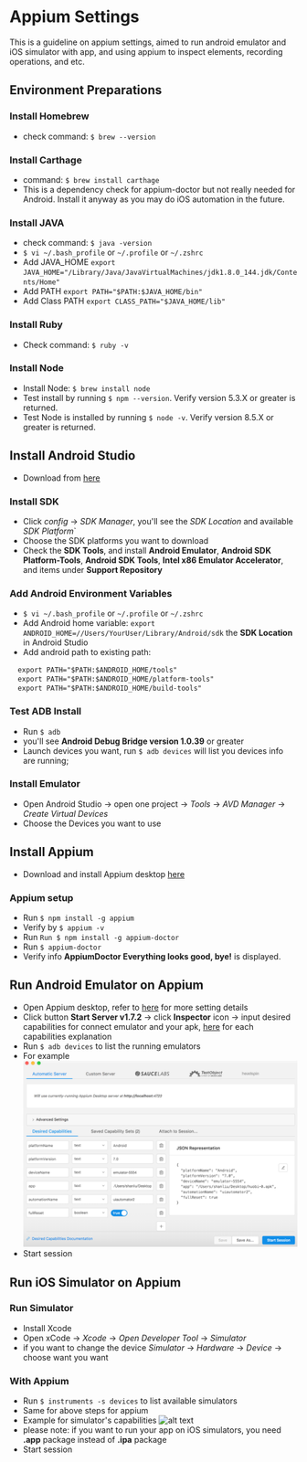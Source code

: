 # Appium Settings
This is a guideline on appium settings, aimed to run android emulator and iOS simulator with app, and using appium to inspect elements, recording operations, and etc.
## Environment Preparations
### Install Homebrew
* check command: `$ brew --version`
### Install Carthage
* command: `$ brew install carthage`
* This is a dependency check for appium-doctor but not really needed for Android. Install it anyway as you may do iOS automation in the future.
### Install JAVA
* check command: `$ java -version`
* `$ vi ~/.bash_profile` or `~/.profile` or `~/.zshrc`
* Add JAVA_HOME `export JAVA_HOME="/Library/Java/JavaVirtualMachines/jdk1.8.0_144.jdk/Contents/Home"`
* Add PATH `export PATH="$PATH:$JAVA_HOME/bin"`
* Add Class PATH `export CLASS_PATH="$JAVA_HOME/lib"`
### Install Ruby
* Check command: `$ ruby -v`
### Install Node
* Install Node: `$ brew install node`
* Test install by running `$ npm --version`. Verify version 5.3.X or greater is returned.
* Test Node is installed by running `$ node -v`. Verify version 8.5.X or greater is returned.
## Install Android Studio
* Download from [here](https://developer.android.com/studio/#mac-bundle)
### Install SDK
* Click *config* -> *SDK Manager*, you'll see the *SDK Location* and available *SDK Platform*`
* Choose the SDK platforms you want to download
* Check the **SDK Tools**, and install **Android Emulator**, **Android SDK Platform-Tools**, **Android SDK Tools**, **Intel x86 Emulator Accelerator**, and items under **Support Repository**
### Add Android Environment Variables
* `$ vi ~/.bash_profile` or `~/.profile` or `~/.zshrc`
* Add Android home variable:
`export ANDROID_HOME=//Users/YourUser/Library/Android/sdk` the **SDK Location** in Android Studio
* Add android path to existing path:
```
  export PATH="$PATH:$ANDROID_HOME/tools"
  export PATH="$PATH:$ANDROID_HOME/platform-tools"
  export PATH="$PATH:$ANDROID_HOME/build-tools"
```
### Test ADB Install
* Run `$ adb`
* you'll see **Android Debug Bridge version 1.0.39** or greater
* Launch devices you want, run `$ adb devices` will list you devices info are running;
### Install Emulator
* Open Android Studio -> open one project -> *Tools* -> *AVD Manager* -> *Create Virtual Devices*
* Choose the Devices you want to use
## Install Appium
* Download and install Appium desktop [here](http://appium.io/)
### Appium setup
* Run `$ npm install -g appium`
* Verify by `$ appium -v`
* Run `Run $ npm install -g appium-doctor`
* Run `$ appium-doctor`
* Verify info **AppiumDoctor Everything looks good, bye!** is displayed.
## Run Android Emulator on Appium
* Open Appium desktop, refer to [here](https://github.com/appium/appium-desktop) for more setting details
* Click button **Start Server v1.7.2** -> click **Inspector** icon -> input desired capabilities for connect emulator and your apk, [here](https://appium.io/docs/en/writing-running-appium/caps/) for each capabilities explanation
* Run `$ adb devices` to list the running emulators
* For example
![alt text](https://github.com/CassieRyu/AppiumMobileParallel/blob/master/resources/android-appium-capabilities.png "android appium desired capabilities setting")
* Start session
## Run iOS Simulator on Appium
### Run Simulator
* Install Xcode
* Open xCode -> *Xcode* -> *Open Developer Tool* -> *Simulator*
* if you want to change the device *Simulator* -> *Hardware* -> *Device* -> choose want you want
### With Appium
* Run `$ instruments -s devices` to list available simulators
* Same for above steps for appium
* Example for simulator's capabilities
![alt text](https://github.com/CassieRyu/AppiumMobileParallel/blob/tree/master/resources/iOS-appium-capabilities.png "iOS appium desired capabilities setting")
* please note: if you want to run your app on iOS simulators, you need **.app** package instead of **.ipa** package
* Start session

